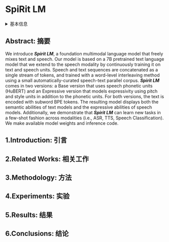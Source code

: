 # SpiRit LM

<details>
<summary>基本信息</summary>

- 标题: "Spirit LM: Interleaved Spoken and Written Language Model"
- 作者:
  - 01 Tu Anh Nguyen,
  - 02 Benjamin Muller,
  - 03 Bokai Yu,
  - 04 Marta R. Costa-jussa,
  - 05 Maha Elbayad,
  - 06 Sravya Popuri,
  - 07 Christophe Ropers,
  - 08 Paul-Ambroise Duquenne,
  - 09 Robin Algayres,
  - 10 Ruslan Mavlyutov,
  - 11 Itai Gat,
  - 12 Mary Williamson,
  - 13 Gabriel Synnaeve,
  - 14 Juan Pino,
  - 15 Benoit Sagot,
  - 16 Emmanuel Dupoux
- 链接:
  - [ArXiv](https://arxiv.org/abs/2402.05755)
  - [Publication]()
  - [Github](https://github.com/facebookresearch/spiritlm)
  - [Demo](https://speechbot.github.io/spiritlm/)
- 文件:
  - [ArXiv](_PDF/2402.05755v1__SpiRit-LM__Interleaved_Spoken_and_Written_Language_Model.pdf)
  - [Publication] #TODO

</details>

## Abstract: 摘要

We introduce ***Spirit LM***, a foundation multimodal language model that freely mixes text and speech.
Our model is based on a 7B pretrained text language model that we extend to the speech modality by continuously training it on text and speech units.
Speech and text sequences are concatenated as a single stream of tokens, and trained with a word-level interleaving method using a small automatically-curated speech-text parallel corpus.
***Spirit LM*** comes in two versions: a Base version that uses speech phonetic units (HuBERT) and an Expressive version that models expressivity using pitch and style units in addition to the phonetic units.
For both versions, the text is encoded with subword BPE tokens.
The resulting model displays both the semantic abilities of text models and the expressive abilities of speech models.
Additionally, we demonstrate that ***Spirit LM*** can learn new tasks in a few-shot fashion across modalities (i.e., ASR, TTS, Speech Classification).
We make available model weights and inference code.

## 1.Introduction: 引言

## 2.Related Works: 相关工作

## 3.Methodology: 方法

## 4.Experiments: 实验

## 5.Results: 结果

## 6.Conclusions: 结论